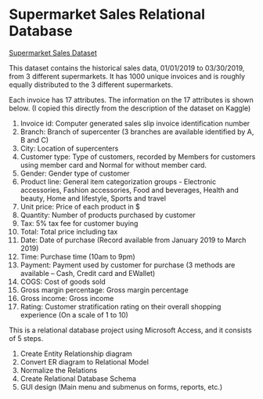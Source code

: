 # Supermarket Sales Relational Database

[Supermarket Sales Dataset](https://www.kaggle.com/aungpyaeap/supermarket-sales)

This dataset contains the historical sales data, 01/01/2019 to 03/30/2019, from 3 different supermarkets. It has 1000 unique invoices and is roughly equally distributed to the 3 different supermarkets.

Each invoice has 17 attributes. The information on the 17 attributes is shown below. (I copied this directly from the description of the dataset on Kaggle)

1. Invoice id: Computer generated sales slip invoice identification number
2. Branch: Branch of supercenter (3 branches are available identified by A, B and C)
3. City: Location of supercenters
4. Customer type: Type of customers, recorded by Members for customers using member card and Normal for without member card.
5. Gender: Gender type of customer
6. Product line: General item categorization groups - Electronic accessories, Fashion accessories, Food and beverages, Health and beauty, Home and lifestyle, Sports and travel
7. Unit price: Price of each product in $
8. Quantity: Number of products purchased by customer
9. Tax: 5% tax fee for customer buying
10. Total: Total price including tax
11. Date: Date of purchase (Record available from January 2019 to March 2019)
12. Time: Purchase time (10am to 9pm)
13. Payment: Payment used by customer for purchase (3 methods are available – Cash, Credit card and EWallet)
14. COGS: Cost of goods sold
15. Gross margin percentage: Gross margin percentage
16. Gross income: Gross income
17. Rating: Customer stratification rating on their overall shopping experience (On a scale of 1 to 10)

This is a relational database project using Microsoft Access, and it consists of 5 steps.
1. Create Entity Relationship diagram
2. Convert ER diagram to Relational Model
3. Normalize the Relations
4. Create Relational Database Schema
5. GUI design (Main menu and submenus on forms, reports, etc.)